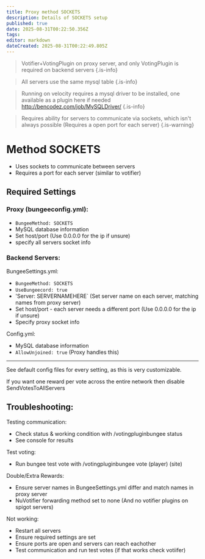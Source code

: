 ```yaml
---
title: Proxy method SOCKETS
description: Details of SOCKETS setup
published: true
date: 2025-08-31T00:22:50.356Z
tags: 
editor: markdown
dateCreated: 2025-08-31T00:22:49.805Z
---
```


> Votifier+VotingPlugin on proxy server, and only VotingPlugin is required on backend servers
{.is-info}

> All servers use the same mysql table
{.is-info}

> Running on velocity requires a mysql driver to be installed, one available as a plugin here if needed http://bencodez.com/job/MySQLDriver/
{.is-info}

> Requires ability for servers to communicate via sockets, which isn't always possible (Requires a open port for each server)
{.is-warning}




# Method SOCKETS
- Uses sockets to communicate between servers
- Requires a port for each server (similar to votifier)


## Required Settings
### Proxy (bungeeconfig.yml):
- `BungeeMethod: SOCKETS`
- MySQL database information
- Set host/port (Use 0.0.0.0 for the ip if unsure)
- specify all servers socket info

### Backend Servers:
BungeeSettings.yml:
- `BungeeMethod: SOCKETS`
- `UseBungeecord: true`
- 'Server: SERVERNAMEHERE` (Set server name on each server, matching names from proxy server)
- Set host/port - each server needs a different port (Use 0.0.0.0 for the ip if unsure)
- Specify proxy socket info

Config.yml:
- MySQL database information
- `AllowUnjoined: true` (Proxy handles this)

---

See default config files for every setting, as this is very customizable. 

If you want one reward per vote across the entire network then disable SendVotesToAllServers


## Troubleshooting:
Testing communication:
- Check status & working condition with /votingpluginbungee status
- See console for results

Test voting:
- Run bungee test vote with /votingpluginbungee vote (player) (site)

Double/Extra Rewards:
- Ensure server names in BungeeSettings.yml differ and match names in proxy server
- NuVotifier forwarding method set to none (And no votifier plugins on spigot servers)

Not working:
- Restart all servers
- Ensure required settings are set
- Ensure ports are open and servers can reach eachother
- Test communication and run test votes (if that works check votiifer)

